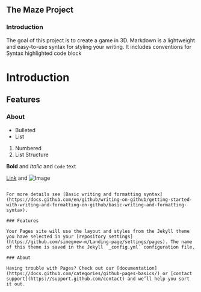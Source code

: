 ## The Maze Project

### Introduction

The goal of this project is to create a game in 3D.
Markdown is a lightweight and easy-to-use syntax for styling your writing. It includes conventions for
Syntax highlighted code block

# Introduction
## Features
### About

- Bulleted
- List

1. Numbered
2. List
Structure

**Bold** and _Italic_ and `Code` text

[Link](url) and ![Image](src)
```

For more details see [Basic writing and formatting syntax](https://docs.github.com/en/github/writing-on-github/getting-started-with-writing-and-formatting-on-github/basic-writing-and-formatting-syntax).

### Features

Your Pages site will use the layout and styles from the Jekyll theme you have selected in your [repository settings](https://github.com/simegnew-m/Landing-page/settings/pages). The name of this theme is saved in the Jekyll `_config.yml` configuration file.

### About

Having trouble with Pages? Check out our [documentation](https://docs.github.com/categories/github-pages-basics/) or [contact support](https://support.github.com/contact) and we’ll help you sort it out.
